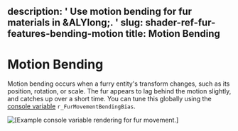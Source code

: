 description: ' Use motion bending for fur materials in &ALYlong;. '
slug: shader-ref-fur-features-bending-motion
title: Motion Bending
---
# Motion Bending<a name="shader-ref-fur-features-bending-motion"></a>

Motion bending occurs when a furry entity's transform changes, such as its position, rotation, or scale\. The fur appears to lag behind the motion slightly, and catches up over a short time\. You can tune this globally using the [console variable](shader-ref-fur-consolevariables.md) `r_FurMovementBendingBias`\.

![\[Example console variable rendering for fur movement.\]](/images/userguide/shader-ref-fur-13.gif)
